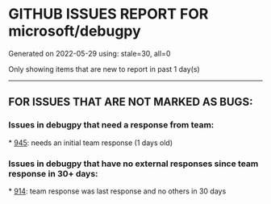 
# GITHUB ISSUES REPORT FOR microsoft/debugpy


Generated on 2022-05-29 using: stale=30, all=0


Only showing items that are new to report in past 1 day(s)


---

## FOR ISSUES THAT ARE NOT MARKED AS BUGS:


### Issues in debugpy that need a response from team:


\* [945](https://github.com/microsoft/debugpy/issues/945 "Running Windows shim from debuggee fails"): needs an initial team response (1 days old)

### Issues in debugpy that have no external responses since team response in 30+ days:


\* [914](https://github.com/microsoft/debugpy/issues/914 "Python initialisation issues with django-request - no issue with legacy debugger"): team response was last response and no others in 30 days
